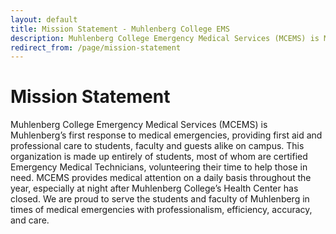 ```yaml
---
layout: default
title: Mission Statement - Muhlenberg College EMS
description: Muhlenberg College Emergency Medical Services (MCEMS) is Muhlenberg’s first response to medical emergencies, providing first aid and professional care to students, faculty and guests alike on campus. This organization is made up entirely of students, most of whom are certified Emergency Medical Technicians, volunteering their time to help those in need. MCEMS provides medical attention on a daily basis throughout the year, especially at night after Muhlenberg College’s Health Center has closed. We are proud to serve the students and faculty of Muhlenberg in times of medical emergencies with professionalism, efficiency, accuracy, and care.
redirect_from: /page/mission-statement
---
```


Mission Statement
=================

Muhlenberg College Emergency Medical Services (MCEMS) is Muhlenberg’s first response to medical emergencies, providing first aid and professional care to students, faculty and guests alike on campus. This organization is made up entirely of students, most of whom are certified Emergency Medical Technicians, volunteering their time to help those in need. MCEMS provides medical attention on a daily basis throughout the year, especially at night after Muhlenberg College’s Health Center has closed. We are proud to serve the students and faculty of Muhlenberg in times of medical emergencies with professionalism, efficiency, accuracy, and care.
